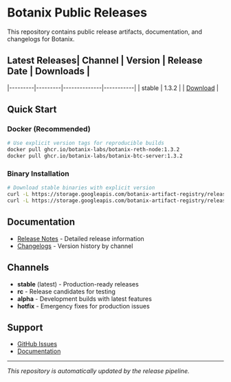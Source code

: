 # Botanix Public Releases

This repository contains public release artifacts, documentation, and changelogs for Botanix.

## Latest Releases| Channel | Version | Release Date | Downloads |
|---------|---------|--------------|-----------|
| stable | 1.3.2 | | [Download](releases/1.3.2) |

## Quick Start

### Docker (Recommended)
```bash
# Use explicit version tags for reproducible builds
docker pull ghcr.io/botanix-labs/botanix-reth-node:1.3.2
docker pull ghcr.io/botanix-labs/botanix-btc-server:1.3.2
```

### Binary Installation
```bash
# Download stable binaries with explicit version
curl -L https://storage.googleapis.com/botanix-artifact-registry/releases/reth/stable/1.3.2/reth-x86_64-unknown-linux-gnu.tar.gz | tar -xz
curl -L https://storage.googleapis.com/botanix-artifact-registry/releases/btc-server/stable/1.3.2/btc-server-x86_64-unknown-linux-gnu.tar.gz | tar -xz
```

## Documentation

- [Release Notes](releases/) - Detailed release information
- [Changelogs](changelog/) - Version history by channel

## Channels

- **stable** (latest) - Production-ready releases
- **rc** - Release candidates for testing
- **alpha** - Development builds with latest features
- **hotfix** - Emergency fixes for production issues

## Support

- [GitHub Issues](https://github.com/botanix-labs/botanix-releases/issues)
- [Documentation](https://github.com/botanix-labs/documentation)

---

*This repository is automatically updated by the release pipeline.*
